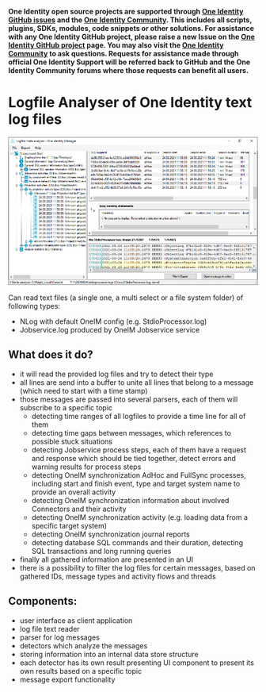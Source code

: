 **One Identity open source projects are supported through [One Identity GitHub issues](https://github.com/OneIdentity/IdentityManager.LogInsights/issues) and the [One Identity Community](https://www.oneidentity.com/community/). This includes all scripts, plugins, SDKs, modules, code snippets or other solutions. For assistance with any One Identity GitHub project, please raise a new Issue on the [One Identity GitHub project](https://github.com/OneIdentity/IdentityManager.LogInsights/issues) page. You may also visit the [One Identity Community](https://www.oneidentity.com/community/) to ask questions.  Requests for assistance made through official One Identity Support will be referred back to GitHub and the One Identity Community forums where those requests can benefit all users.**

Logfile Analyser of One Identity text log files
================================================

![LogfileMetaAnalyser screen shot](./LogfileMetaAnalyser.png)

Can read text files (a single one, a multi select or a file system folder) of following types:
- NLog with default OneIM config (e.g. StdioProcessor.log)
- Jobservice.log produced by OneIM Jobservice service


What does it do?
----------------

- it will read the provided log files and try to detect their type
- all lines are send into a buffer to unite all lines that belong to a message (which need to start with a time stamp)
- those messages are passed into several parsers, each of them will subscribe to a specific topic
	- detecting time ranges of all logfiles to provide a time line for all of them
	- detecting time gaps between messages, which references to possible stuck situations
	- detecting Jobservice process steps, each of them have a request and response which should be tied together, detect errors and warning results for process steps
	- detecting OneIM synchronization AdHoc and FullSync processes, including start and finish event, type and target system name to provide an overall activity
	- detecting OneIM synchronization information about involved Connectors and their activity
	- detecting OneIM synchronization activity (e.g. loading data from a specific target system)
	- detecting OneIM synchronization journal reports
	- detecting database SQL commands and their duration, detecting SQL transactions and long running queries
- finally all gathered information are presented in an UI
- there is a possibility to filter the log files for certain messages, based on gathered IDs, message types and activity flows and threads


Components:
-----------

- user interface as client application
- log file text reader
- parser for log messages
- detectors which analyze the messages
- storing information into an internal data store structure
- each detector has its own result presenting UI component to present its own results based on a specific topic
- message export functionality

